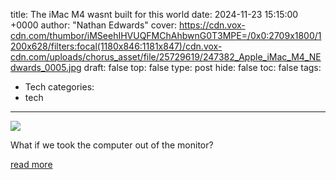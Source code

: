 title: The iMac M4 wasnt built for this world
date: 2024-11-23 15:15:00 +0000
author: "Nathan Edwards"
cover: https://cdn.vox-cdn.com/thumbor/iMSeehIHVUQFMChAhbwnG0T3MPE=/0x0:2709x1800/1200x628/filters:focal(1180x846:1181x847)/cdn.vox-cdn.com/uploads/chorus_asset/file/25729619/247382_Apple_iMac_M4_NEdwards_0005.jpg
draft: false
top: false
type: post
hide: false
toc: false
tags:
  - Tech
categories:
  - tech
---

![](https://cdn.vox-cdn.com/thumbor/iMSeehIHVUQFMChAhbwnG0T3MPE=/0x0:2709x1800/1200x628/filters:focal(1180x846:1181x847)/cdn.vox-cdn.com/uploads/chorus_asset/file/25729619/247382_Apple_iMac_M4_NEdwards_0005.jpg)

What if we took the computer out of the monitor?

[read more](https://www.theverge.com/24303351/apple-imac-m4-review-expensive-beautiful-niche)
